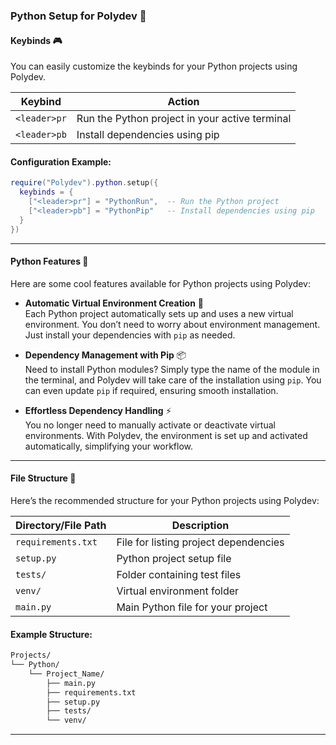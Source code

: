 ### Python Setup for Polydev 🐍

#### Keybinds 🎮
You can easily customize the keybinds for your Python projects using Polydev.

| Keybind             | Action                                            |
|---------------------|---------------------------------------------------|
| `<leader>pr`        | Run the Python project in your active terminal    |
| `<leader>pb`        | Install dependencies using pip                    |

#### Configuration Example:

```lua
require("Polydev").python.setup({
  keybinds = {
    ["<leader>pr"] = "PythonRun",  -- Run the Python project
    ["<leader>pb"] = "PythonPip"   -- Install dependencies using pip
  }
})
```

---

#### Python Features 🚀

Here are some cool features available for Python projects using Polydev:

- **Automatic Virtual Environment Creation** 🔧  
Each Python project automatically sets up and uses a new virtual environment. You don’t need to worry about environment management. Just install your dependencies with `pip` as needed.

- **Dependency Management with Pip** 📦  
Need to install Python modules? Simply type the name of the module in the terminal, and Polydev will take care of the installation using `pip`. You can even update `pip` if required, ensuring smooth installation.

- **Effortless Dependency Handling** ⚡  
You no longer need to manually activate or deactivate virtual environments. With Polydev, the environment is set up and activated automatically, simplifying your workflow.

---

#### File Structure 📂
Here’s the recommended structure for your Python projects using Polydev:

| Directory/File Path        | Description                                          |
|----------------------------|------------------------------------------------------|
| `requirements.txt`          | File for listing project dependencies                |
| `setup.py`                  | Python project setup file                            |
| `tests/`                    | Folder containing test files                         |
| `venv/`                     | Virtual environment folder                           |
| `main.py`                   | Main Python file for your project                    |

#### Example Structure:

```md
Projects/
└── Python/
    └── Project_Name/
        ├── main.py
        ├── requirements.txt
        ├── setup.py
        ├── tests/
        └── venv/
```

---
